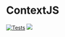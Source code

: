 # ContextJS

[![Tests](https://github.com/context-js/context/actions/workflows/tests.yaml/badge.svg?branch=main)](https://github.com/context-js/context/actions/workflows/tests.yaml) <a href="https://npm.im/@contextjs/cli"><img src="https://badgen.net/npm/v/@contextjs/cli"></a><a href="https://npm.im/@contextjs/cli">